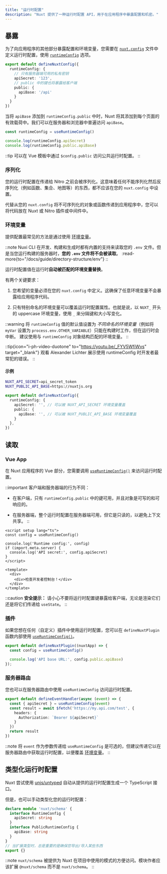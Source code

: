 ```yaml
---
title: "运行时配置"
description: "Nuxt 提供了一种运行时配置 API，用于在应用程序中暴露配置和机密。"
---
```


## 暴露

为了向应用程序的其他部分暴露配置和环境变量，您需要在 [`nuxt.config`](/docs/guide/directory-structure/nuxt-config) 文件中定义运行时配置，使用 [`runtimeConfig`](/docs/api/nuxt-config#runtimeconfig) 选项。

```ts [nuxt.config.ts]
export default defineNuxtConfig({
  runtimeConfig: {
    // 只有服务器端可用的私有密钥
    apiSecret: '123',
    // public 中的键也将暴露给客户端
    public: {
      apiBase: '/api'
    }
  }
})
```

当将 `apiBase` 添加到 `runtimeConfig.public` 中时，Nuxt 将其添加到每个页面的有效载荷中。我们可以在服务器和浏览器中普遍访问 `apiBase`。

```ts
const runtimeConfig = useRuntimeConfig()

console.log(runtimeConfig.apiSecret)
console.log(runtimeConfig.public.apiBase)
```

::tip
可以在 Vue 模板中通过 `$config.public` 访问公共运行时配置。
::

### 序列化

您的运行时配置在传递给 Nitro 之前会被序列化。这意味着任何不能序列化然后反序列化（例如函数、集合、地图等）的东西，都不应该在您的 `nuxt.config` 中设置。

代替从您的 `nuxt.config` 将不可序列化的对象或函数传递到应用程序中，您可以将代码放在 Nuxt 或 Nitro 插件或中间件中。

### 环境变量

提供配置最常见的方法是通过使用 [环境变量](https://medium.com/chingu/an-introduction-to-environment-variables-and-how-to-use-them-f602f66d15fa)。

::note
Nuxi CLI 在开发、构建和生成时都有内置的支持来读取您的 `.env` 文件。但是当您运行构建的服务器时，**您的 `.env` 文件将不会被读取**。
:read-more{to="/docs/guide/directory-structure/env"}
::

运行时配置值在运行时**自动被匹配的环境变量替换**。

有两个关键要求：

1. 您希望的变量必须在您的 `nuxt.config` 中定义。这确保了任意环境变量不会暴露给应用程序代码。

2. 只有特别命名的环境变量可以覆盖运行时配置属性。也就是说，以 `NUXT_` 开头的 uppercase 环境变量，使用 `_` 来分隔键和大小写变化。

::warning
将 `runtimeConfig` 值的默认值设置为 *不同命名的环境变量*（例如将 `myVar` 设置为 `process.env.OTHER_VARIABLE`）只能在构建时工作，但在运行时会中断。
建议使用与 `runtimeConfig` 对象结构匹配的环境变量。
::

::tip{icon="i-ph-video-duotone" to="https://youtu.be/_FYV5WfiWvs" target="_blank"}
观看 Alexander Lichter 展示使用 runtimeConfig 时开发者最常犯的错误。
::

#### 示例

```sh [.env]
NUXT_API_SECRET=api_secret_token
NUXT_PUBLIC_API_BASE=https://nuxtjs.org
```

```ts [nuxt.config.ts]
export default defineNuxtConfig({
  runtimeConfig: {
    apiSecret: '', // 可以被 NUXT_API_SECRET 环境变量覆盖
    public: {
      apiBase: '', // 可以被 NUXT_PUBLIC_API_BASE 环境变量覆盖
    }
  },
})
```

## 读取

### Vue App

在 Nuxt 应用程序的 Vue 部分，您需要调用 [`useRuntimeConfig()`](/docs/api/composables/use-runtime-config) 来访问运行时配置。

::important
客户端和服务器端的行为不同：

- 在客户端，只有 `runtimeConfig.public` 中的键可用，并且对象是可写的和可响应的。

- 在服务器端，整个运行时配置在服务器端可用，但它是只读的，以避免上下文共享。
::

```vue [pages/index.vue]
<script setup lang="ts">
const config = useRuntimeConfig()

console.log('Runtime config:', config)
if (import.meta.server) {
  console.log('API secret:', config.apiSecret)
}
</script>

<template>
  <div>
    <div>检查开发者控制台！</div>
  </div>
</template>
```

::caution
**安全提示：** 请小心不要将运行时配置键暴露给客户端，无论是渲染它们还是将它们传递给 `useState`。
::

### 插件

如果您想在任何（自定义）插件中使用运行时配置，您可以在 `defineNuxtPlugin` 函数内部使用 [`useRuntimeConfig()`](/docs/api/composables/use-runtime-config)。

```ts [plugins/config.ts]
export default defineNuxtPlugin((nuxtApp) => {
  const config = useRuntimeConfig()

  console.log('API base URL:', config.public.apiBase)
});
```

### 服务器路由

您也可以在服务器路由中使用 `useRuntimeConfig` 访问运行时配置。

```ts [server/api/test.ts]
export default defineEventHandler(async (event) => {
  const { apiSecret } = useRuntimeConfig(event)
  const result = await $fetch('https://my.api.com/test', {
    headers: {
      Authorization: `Bearer ${apiSecret}`
    }
  })
  return result
})
```

::note
将 `event` 作为参数传递给 `useRuntimeConfig` 是可选的，但建议传递它以在服务器路由中获取运行时配置，以便覆盖 [环境变量](/docs/guide/going-further/runtime-config#environment-variables)。
::

## 类型化运行时配置

Nuxt 尝试使用 [unjs/untyped](https://github.com/unjs/untyped) 自动从提供的运行时配置生成一个 TypeScript 接口。

但是，也可以手动类型化您的运行时配置：

```ts [index.d.ts]
declare module 'nuxt/schema' {
  interface RuntimeConfig {
    apiSecret: string
  }
  interface PublicRuntimeConfig {
    apiBase: string
  }
}
// 当扩展类型时，总是重要的是确保您导出/导入某些东西
export {}
```

::note
`nuxt/schema` 被提供为 Nuxt 在项目中使用的模式的方便访问。模块作者应该扩展 `@nuxt/schema` 而不是 `nuxt/schema`。
::
